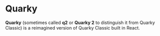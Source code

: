 # Quarky

**Quarky** (sometimes called **q2** or **Quarky 2** to distinguish it from Quarky Classic) is a reimagined version of Quarky Classic built in React.

